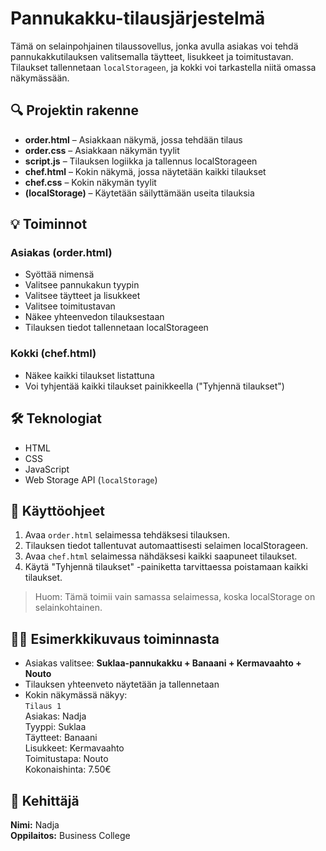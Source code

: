 # Pannukakku-tilausjärjestelmä

Tämä on selainpohjainen tilaussovellus, jonka avulla asiakas voi tehdä pannukakkutilauksen valitsemalla täytteet, lisukkeet ja toimitustavan. Tilaukset tallennetaan `localStorageen`, ja kokki voi tarkastella niitä omassa näkymässään.

## 🔍 Projektin rakenne

- **order.html** – Asiakkaan näkymä, jossa tehdään tilaus
- **order.css** – Asiakkaan näkymän tyylit
- **script.js** – Tilauksen logiikka ja tallennus localStorageen
- **chef.html** – Kokin näkymä, jossa näytetään kaikki tilaukset
- **chef.css** – Kokin näkymän tyylit
- **(localStorage)** – Käytetään säilyttämään useita tilauksia

## 💡 Toiminnot

### Asiakas (order.html)

- Syöttää nimensä
- Valitsee pannukakun tyypin
- Valitsee täytteet ja lisukkeet
- Valitsee toimitustavan
- Näkee yhteenvedon tilauksestaan
- Tilauksen tiedot tallennetaan localStorageen

### Kokki (chef.html)

- Näkee kaikki tilaukset listattuna
- Voi tyhjentää kaikki tilaukset painikkeella ("Tyhjennä tilaukset")

## 🛠️ Teknologiat

- HTML
- CSS
- JavaScript
- Web Storage API (`localStorage`)

## 🚀 Käyttöohjeet

1. Avaa `order.html` selaimessa tehdäksesi tilauksen.
2. Tilauksen tiedot tallentuvat automaattisesti selaimen localStorageen.
3. Avaa `chef.html` selaimessa nähdäksesi kaikki saapuneet tilaukset.
4. Käytä "Tyhjennä tilaukset" -painiketta tarvittaessa poistamaan kaikki tilaukset.

> Huom: Tämä toimii vain samassa selaimessa, koska localStorage on selainkohtainen.

## 👩‍🍳 Esimerkkikuvaus toiminnasta

- Asiakas valitsee: **Suklaa-pannukakku + Banaani + Kermavaahto + Nouto**
- Tilauksen yhteenveto näytetään ja tallennetaan
- Kokin näkymässä näkyy:  
  `Tilaus 1`  
  Asiakas: Nadja  
  Tyyppi: Suklaa  
  Täytteet: Banaani  
  Lisukkeet: Kermavaahto  
  Toimitustapa: Nouto  
  Kokonaishinta: 7.50€

## 📁 Kehittäjä

**Nimi:** Nadja  
**Oppilaitos:** Business College
